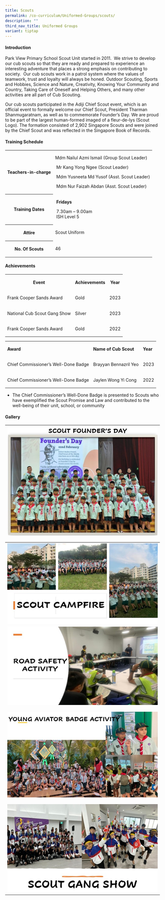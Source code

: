 ```yaml
---
title: Scouts
permalink: /co-curriculum/Uniformed-Groups/scouts/
description: ""
third_nav_title: Uniformed Groups
variant: tiptap
---
```

<h4>Introduction</h4>
<p>Park View Primary School Scout Unit started in 2011.&nbsp; We strive to
develop our cub scouts so that they are ready and prepared to experience
an interesting adventure that places a strong emphasis on contributing
to society.&nbsp; Our cub scouts work in a patrol system where the values
of teamwork, trust and loyalty will always be honed. Outdoor Scouting,
Sports and Hobbies, Science and Nature, Creativity, Knowing Your Community
and Country, Taking Care of Oneself and Helping Others, and many other
activities are all part of Cub Scouting.&nbsp;</p>
<p>Our cub scouts participated in the Adiji Chief Scout event, which is an
official event to formally welcome our Chief Scout, President Tharman Shanmugaratnam,
as well as to commemorate Founder’s Day. We are proud to be part of the
largest human-formed imaged of a fleur-de-lys (Scout Logo). The formation
consisted of 2,902 Singapore Scouts and were joined by the Chief Scout
and was reflected in the Singapore Book of Records.</p>
<h4>Training Schedule</h4>
<table style="minWidth: 50px">
<colgroup>
<col>
<col>
</colgroup>
<tbody>
<tr>
<th rowspan="1" colspan="1">
<p>Teachers-in-charge</p>
</th>
<td rowspan="1" colspan="1">
<p>Mdm Nailul Azmi Ismail (Group Scout Leader)</p>
<p>&nbsp;Mr Kang Yong Ngee (Scout Leader)</p>
<p>&nbsp;Mdm Yusneeta Md Yusof (Asst. Scout Leader)</p>
<p>&nbsp;Mdm Nur Faizah Abdan (Asst. Scout Leader)</p>
</td>
</tr>
<tr>
<th rowspan="1" colspan="1">
<p>Training Dates</p>
</th>
<td rowspan="1" colspan="1">
<p><strong>&nbsp;Fridays</strong>
</p>
<p>&nbsp;7.30am – 9.00am
<br>&nbsp;ISH Level 5</p>
</td>
</tr>
<tr>
<th rowspan="1" colspan="1">
<p>Attire</p>
</th>
<td rowspan="1" colspan="1">
<p>Scout Uniform</p>
</td>
</tr>
<tr>
<th rowspan="1" colspan="1">
<p>No. Of Scouts</p>
</th>
<td rowspan="1" colspan="1">
<p>46</p>
</td>
</tr>
</tbody>
</table>
<h4>Achievements</h4>
<table style="minWidth: 75px">
<colgroup>
<col>
<col>
<col>
</colgroup>
<tbody>
<tr>
<th rowspan="1" colspan="1">
<p><strong>Event</strong>
</p>
</th>
<th rowspan="1" colspan="1">
<p><strong>Achievements</strong>
</p>
</th>
<th rowspan="1" colspan="1">
<p><strong>Year</strong>
</p>
</th>
</tr>
<tr>
<td rowspan="1" colspan="1">
<p>Frank Cooper Sands Award</p>
</td>
<td rowspan="1" colspan="1">
<p>Gold</p>
</td>
<td rowspan="1" colspan="1">
<p>2023</p>
</td>
</tr>
<tr>
<td rowspan="1" colspan="1">
<p>National Cub Scout Gang Show</p>
</td>
<td rowspan="1" colspan="1">
<p>Silver</p>
</td>
<td rowspan="1" colspan="1">
<p>2023</p>
</td>
</tr>
<tr>
<td rowspan="1" colspan="1">
<p>Frank Cooper Sands Award</p>
</td>
<td rowspan="1" colspan="1">
<p>Gold</p>
</td>
<td rowspan="1" colspan="1">
<p>2022</p>
</td>
</tr>
</tbody>
</table>
<p></p>
<table style="minWidth: 75px">
<colgroup>
<col>
<col>
<col>
</colgroup>
<tbody>
<tr>
<td rowspan="1" colspan="1">
<p><strong>Award</strong>
</p>
</td>
<td rowspan="1" colspan="1">
<p><strong>Name of Cub Scout</strong>
</p>
</td>
<td rowspan="1" colspan="1">
<p><strong>Year</strong>
</p>
</td>
</tr>
<tr>
<td rowspan="1" colspan="1">
<p>Chief Commissioner’s Well-Done Badge</p>
</td>
<td rowspan="1" colspan="1">
<p>Brayyan Bennazril Yeo</p>
</td>
<td rowspan="1" colspan="1">
<p>2023</p>
</td>
</tr>
<tr>
<td rowspan="1" colspan="1">
<p>Chief Commissioner’s Well-Done Badge</p>
</td>
<td rowspan="1" colspan="1">
<p>Jaylen Wong Yi Cong</p>
</td>
<td rowspan="1" colspan="1">
<p>2022</p>
</td>
</tr>
</tbody>
</table>
<ul data-tight="true" class="tight">
<li>
<p>The&nbsp;Chief Commissioner’s Well-Done Badge is presented to Scouts who
have exemplified the Scout Promise and Law and contributed to the well-being
of their unit, school, or community</p>
</li>
</ul>
<h4>Gallery</h4>
<table style="minWidth: 25px">
<colgroup>
<col>
</colgroup>
<tbody>
<tr>
<td rowspan="1" colspan="1">
<div class="isomer-image-wrapper">
<img style="width: 100%" height="auto" width="100%" alt="" src="/images/CCA/Scouts/Picture3.jpg">
</div>
<p></p>
</td>
</tr>
<tr>
<th rowspan="1" colspan="1">
<div class="isomer-image-wrapper">
<img style="width: 100%" height="auto" width="100%" alt="" src="/images/CCA/Scouts/Picture4.jpg">
</div>
</th>
</tr>
<tr>
<td rowspan="1" colspan="1">
<div class="isomer-image-wrapper">
<img style="width: 100%" height="auto" width="100%" alt="" src="/images/CCA/Scouts/Picture5.jpg">
</div>
</td>
</tr>
<tr>
<td rowspan="1" colspan="1">
<p></p>
<div class="isomer-image-wrapper">
<img style="width: 100%" height="auto" width="100%" alt="" src="/images/CCA/Scouts/Picture8.jpg">
</div>
</td>
</tr>
<tr>
<td rowspan="1" colspan="1">
<p></p>
<div class="isomer-image-wrapper">
<img style="width: 100%" height="auto" width="100%" alt="" src="/images/scouts_2.jpg">
</div>
</td>
</tr>
</tbody>
</table>
<p></p>